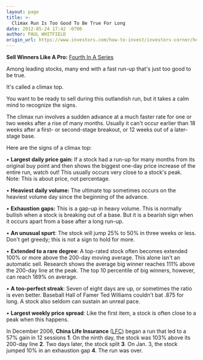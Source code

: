 ```yaml
---
layout: page
title: >-
  Climax Run Is Too Good To Be True For Long
date: 2012-05-24 17:42 -0700
author: PAUL WHITFIELD
origin_url: https://www.investors.com/how-to-invest/investors-corner/how-to-recognize-climax-top/
---
```


**Sell Winners Like A Pro:** [Fourth In A Series](http://news.investors.com/specialreport/611488/201205211612/how-to-sell-winners-like-a-pro.aspx)

Among leading stocks, many end with a fast run-up that's just too good to be true.

It's called a climax top.

You want to be ready to sell during this outlandish run, but it takes a calm mind to recognize the signs.

The climax run involves a sudden advance at a much faster rate for one or two weeks after a rise of many months. Usually it can't occur earlier than 18 weeks after a first- or second-stage breakout, or 12 weeks out of a later-stage base.

Here are the signs of a climax top:

• **Largest daily price gain:** If a stock had a run-up for many months from its original buy point and then shows the biggest one-day price increase of the entire run, watch out! This usually occurs very close to a stock's peak. Note: This is about price, not percentage.

• **Heaviest daily volume:** The ultimate top sometimes occurs on the heaviest volume day since the beginning of the advance.

• **Exhaustion gaps:** This is a gap-up in heavy volume. This is normally bullish when a stock is breaking out of a base. But it is a bearish sign when it occurs apart from a base after a long run-up.

• **An unusual spurt**: The stock will jump 25% to 50% in three weeks or less. Don't get greedy; this is not a sign to hold for more.

• **Extended to a rare degree**: A top-rated stock often becomes extended 100% or more above the 200-day moving average. This alone isn't an automatic sell. Research shows the average big winner reaches 111% above the 200-day line at the peak. The top 10 percentile of big winners, however, can reach 189% on average.

• **A too-perfect streak**: Seven of eight days are up, or sometimes the ratio is even better. Baseball Hall of Famer Ted Williams couldn't bat .875 for long. A stock also seldom can sustain an unreal pace.

• **Largest weekly price spread**: Like the first item, a stock is often close to a peak when this happens.

In December 2006, **China Life Insurance** ([LFC](https://research.investors.com/quote.aspx?symbol=LFC)) began a run that led to a 57% gain in 12 sessions **1**. On the ninth day, the stock was 103% above its 200-day line **2**. Two days later, the stock split **3**. On Jan. 3, the stock jumped 10% in an exhaustion gap **4**. The run was over.
